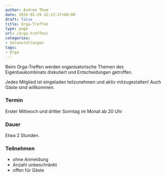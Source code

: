 ```yaml
---
author: Andrea Thum
date: 2016-02-29 12:13:17+00:00
draft: false
title: Orga-Treffen
type: page
url: /orga-treffen/
categories:
- Veranstaltungen
tags:
- Orga
---
```


Beim Orga-Treffen werden organisatorische Themen des Eigenbaukombinats diskutiert und Entscheidungen getroffen.

Jedes Mitglied ist eingeladen teilzunehmen und aktiv mitzugestalten! Auch Gäste sind willkommen.

### Termin

Erster Mittwoch und dritter Sonntag im Monat ab 20 Uhr

### Dauer

Etwa 2 Stunden.

### Teilnehmen

* ohne Anmeldung
* Anzahl unbeschränkt
* offen für Gäste
